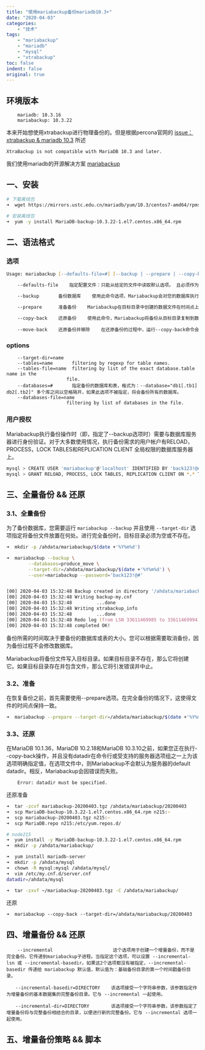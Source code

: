 ```yaml
---
title: "使用mariabackup备份mariadb10.3+"
date: "2020-04-03"
categories:
    - "技术"
tags:
    - "mariabackup"
    - "mariadb"
    - "mysql"
    - "xtrabackup"
toc: false
indent: false
original: true
---
```


## 环境版本
```
    mariadb: 10.3.16
    mariabackup: 10.3.22
```

本来开始想使用xtrabackup进行物理备份的。但是根据percona官网的 [issue：xtrabackup & mariadb 10.3](https://jira.percona.com/browse/PXB-1550) 所述  
```
XtraBackup is not compatible with MariaDB 10.3 and later.
```

我们使用mariadb的开源解决方案 [mariabackup](https://mariadb.com/kb/en/mariabackup/
)

## 一、安装
``` zsh
# 下载离线包
➜  wget https://mirrors.ustc.edu.cn/mariadb/yum/10.3/centos7-amd64/rpms/MariaDB-backup-10.3.22-1.el7.centos.x86_64.rpm

# 安装离线包
➜  yum -y install MariaDB-backup-10.3.22-1.el7.centos.x86_64.rpm
```

## 二、语法格式
### 选项
``` zsh
Usage: mariabackup [--defaults-file=#] [--backup | --prepare | --copy-back | --move-back] [OPTIONS]

    --defaults-file    指定配置文件：只能从给定的文件中读取默认选项。 且必须作为命令行上的第一个选项；必须是一个真实的文件，它不能是一个符号链接。

    --backup       备份数据库    使用此命令选项，Mariabackup会对您的数据库执行备份操作。备份将写入目标目录，由--target-dir选项设置。

    --prepare      准备备份    Mariabackup在目标目录中创建的数据文件在时间点上不一致，因为在备份操作期间数据文件是在不同的时间复制的。如果您尝试从这些文件中还原，InnoDB会发现不一致之处并崩溃以保护您免受损坏。在恢复备份之前，首先需要使用--prepare选项。在完全备份的情况下，这使得文件的时间点保持一致。如果是增量备份，这会将增量应用于基本备份。准备好备份后，就可以使用--copy-back还原备份。
    
    --copy-back    还原备份    使用此命令，Mariabackup将备份从目标目录复制到数据目录，如--datadir选项所定义。您必须在运行此命令之前停止MariaDB服务器。数据目录必须为空。如果要使用备份覆盖数据目录，请使用该--force-non-empty-directories选项。
    
    --move-back    还原备份并移除    在还原备份的过程中，运行--copy-back命令会将备份文件复制到数据目录，并且备份会被保留。如果您不想保存备份以供日后使用，请使用该--move-back命令。
```

### options
```
    --target-dir=name
    --tables=name       filtering by regexp for table names.
    --tables-file=name  filtering by list of the exact database.table name in the
                      file.
    --databases=#       指定备份的数据库和表，格式为：--database="db1[.tb1] db2[.tb2]" 多个库之间以空格隔开，如果此选项不被指定，将会备份所有的数据库。
    --databases-file=name 
                      filtering by list of databases in the file.
```


### 用户授权

Mariabackup执行备份操作时（即，指定了--backup选项时）需要与数据库服务器进行身份验证。对于大多数使用情况，执行备份需求的用户帐户有RELOAD，PROCESS，LOCK TABLES和REPLICATION CLIENT 全局权限的数据库服务器上。

``` zsh
mysql > CREATE USER 'mariabackup'@'localhost' IDENTIFIED BY 'back123!@#';
mysql > GRANT RELOAD, PROCESS, LOCK TABLES, REPLICATION CLIENT ON *.* TO 'mariabackup'@'localhost';
```

## 三、全量备份 && 还原

### 3.1、全量备份

为了备份数据库，您需要运行 `mariabackup --backup` 并且使用 `--target-dir` 选项指定将备份文件放置在何处。进行完全备份时，目标目录必须为空或不存在。

``` zsh
➜  mkdir -p /ahdata/mariabackup/$(date +'%Y%m%d')

➜  mariabackup --backup \
        --databases=produce_move \
        --target-dir=/ahdata/mariabackup/$(date +'%Y%m%d') \
        --user=mariabackup --password='back123!@#'


[00] 2020-04-03 15:32:48 Backup created in directory '/ahdata/mariabackup/20200403/'
[00] 2020-04-03 15:32:48 Writing backup-my.cnf
[00] 2020-04-03 15:32:48         ...done
[00] 2020-04-03 15:32:48 Writing xtrabackup_info
[00] 2020-04-03 15:32:48         ...done
[00] 2020-04-03 15:32:48 Redo log (from LSN 33611469985 to 33611469994) was copied.
[00] 2020-04-03 15:32:48 completed OK!
```

备份所需的时间取决于要备份的数据库或表的大小。您可以根据需要取消备份，因为备份过程不会修改数据库。

Mariabackup将备份文件写入目标目录。如果目标目录不存在，那么它将创建它。如果目标目录存在并包含文件，那么它将引发错误并中止。

### 3.2、准备
在恢复备份之前，首先需要使用--prepare选项。在完全备份的情况下，这使得文件的时间点保持一致。
``` zsh
➜  mariabackup --prepare --target-dir=/ahdata/mariabackup/$(date +'%Y%m%d') 
```

### 3.3、还原

在MariaDB 10.1.36，MariaDB 10.2.18和MariaDB 10.3.10之前，如果您正在执行--copy-back操作，并且没有datadir在命令行或受支持的服务器选项组之一上为该选项明确指定值，在选项文件中，则Mariabackup不会默认为服务器的default datadir。相反，Mariabackup会因错误而失败。
``` log
    Error: datadir must be specified.
```

还原准备
``` zsh
➜  tar -zcvf mariabackup-20200403.tgz /ahdata/mariabackup/20200403
➜  scp MariaDB-backup-10.3.22-1.el7.centos.x86_64.rpm n215:~
➜  scp mariabackup-20200403.tgz n215:~
➜  scp MariaDB.repo n215:/etc/yum.repos.d/

# node215
➜  yum install -y MariaDB-backup-10.3.22-1.el7.centos.x86_64.rpm
➜  mkdir -p /ahdata/mariabackup/

➜  yum install mariadb-server
➜  mkdir -p /ahdata/mysql
➜  chown -R mysql:mysql /ahdata/mysql/
➜  vim /etc/my.cnf.d/server.cnf
datadir=/ahdata/mysql

➜  tar -zxvf ~/mariabackup-20200403.tgz -C /ahdata/mariabackup/

```

还原
```
➜  mariabackup --copy-back --target-dir=/ahdata/mariabackup/20200403
```

## 四、增量备份 && 还原
```
    --incremental                      这个选项用于创建一个增量备份，而不是完全备份。它传递到mariabackup子进程。当指定这个选项，可以设置 --incremental-lsn 或 --incremental-basedir。如果这2个选项都没有被指定，--incremental-basedir 传递给 mariabackup 默认值，默认值为：基础备份目录的第一个时间戳备份目录。

　　--incremental-basedir=DIRECTORY    该选项接受一个字符串参数，该参数指定作为增量备份的基本数据集的完整备份目录。它与 --incremental 一起使用。

　　--incremental-dir=DIRECTORY        该选项接受一个字符串参数，该参数指定了增量备份将与完整备份相结合的目录，以便进行新的完整备份。它与 --incremental 选项一起使用。
```

## 五、增量备份策略 && 脚本